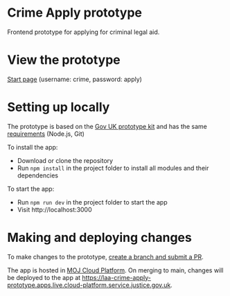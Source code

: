# Crime Apply prototype

Frontend prototype for applying for criminal legal aid.

# View the prototype

[Start page](https://laa-crime-apply-prototype.apps.live.cloud-platform.service.justice.gov.uk)
(username: crime, password: apply)

# Setting up locally

The prototype is based on the [Gov UK prototype kit](https://govuk-prototype-kit.herokuapp.com/docs) and has the same [requirements](https://govuk-prototype-kit.herokuapp.com/docs/install/requirements.md) (Node.js, Git)

To install the app:
- Download or clone the repository
- Run `npm install` in the project folder to install all modules and their dependencies

To start the app:
- Run `npm run dev` in the project folder to start the app
- Visit http://localhost:3000

# Making and deploying changes
To make changes to the prototype, [create a branch and submit a PR](https://docs.github.com/en/get-started/quickstart/github-flow).

The app is hosted in [MOJ Cloud Platform](https://user-guide.cloud-platform.service.justice.gov.uk/documentation/concepts/about-the-cloud-platform.html). On merging to main, changes will be deployed to the app at https://laa-crime-apply-prototype.apps.live.cloud-platform.service.justice.gov.uk.

